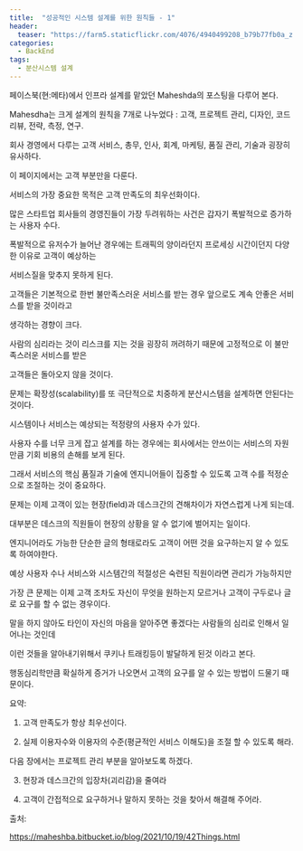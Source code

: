 ```yaml
---
title:  "성공적인 시스템 설계를 위한 원칙들 - 1"
header:
  teaser: "https://farm5.staticflickr.com/4076/4940499208_b79b77fb0a_z.jpg"
categories: 
  - BackEnd
tags:
  - 분산시스템 설계
---
```


  페이스북(현:메타)에서 인프라 설계를 맡았던 Maheshda의 포스팅을 다루어 본다.
  
  Mahesdha는 크게 설계의 원칙을 7개로 나누었다 : 고객, 프로젝트 관리, 디자인, 코드 리뷰, 전략, 측정, 연구.
  
  회사 경영에서 다루는 고객 서비스, 총무, 인사, 회계, 마케팅, 품질 관리, 기술과 굉장히 유사하다.
  
  이 페이지에서는 고객 부분만을 다룬다.
  
  서비스의 가장 중요한 목적은 고객 만족도의 최우선화이다.
  
  많은 스타트업 회사들의 경영진들이 가장 두려워하는 사건은 갑자기 폭발적으로 증가하는 사용자 수다.
  
  폭발적으로 유저수가 늘어난 경우에는 트래픽의 양이라던지 프로세싱 시간이던지 다양한 이유로 고객이 예상하는
  
  서비스질을 맞추지 못하게 된다.
  
  고객들은 기본적으로 한번 불만족스러운 서비스를 받는 경우 앞으로도 계속 안좋은 서비스를 받을 것이라고
  
  생각하는 경향이 크다.
  
  사람의 심리라는 것이 리스크를 지는 것을 굉장히 꺼려하기 때문에 고정적으로 이 불만족스러운 서비스를 받은
  
  고객들은 돌아오지 않을 것이다.
  
  문제는 확장성(scalability)를 또 극단적으로 치중하게 분산시스템을 설계하면 안된다는 것이다.
  
  시스템이나 서비스는 예상되는 적정량의 사용자 수가 있다.
  
  사용자 수를 너무 크게 잡고 설계를 하는 경우에는 회사에서는 안쓰이는 서비스의 자원만큼 기회 비용의 손해를 보게 된다.
  
  그래서 서비스의 핵심 품질과 기술에 엔지니어들이 집중할 수 있도록 고객 수를 적정순으로 조절하는 것이 중요하다.
  
  문제는 이제 고객이 있는 현장(field)과 데스크간의 견해차이가 자연스럽게 나게 되는데.
  
  대부분은 데스크의 직원들이 현장의 상황을 알 수 없기에 벌어지는 일이다.
  
  엔지니어라도 가능한 단순한 글의 형태로라도 고객이 어떤 것을 요구하는지 알 수 있도록 하여야한다.
  
  예상 사용자 수나 서비스와 시스템간의 적절성은 숙련된 직원이라면 관리가 가능하지만
  
  가장 큰 문제는 이제 고객 조차도 자신이 무엇을 원하는지 모르거나 고객이 구두로나 글로 요구를 할 수 없는 경우이다.
  
  말을 하지 않아도 타인이 자신의 마음을 알아주면 좋겠다는 사람들의 심리로 인해서 일어나는 것인데
  
  이런 것들을 알아내기위해서 쿠키나 트래킹등이 발달하게 된것 이라고 본다.
  
  행동심리학만큼 확실하게 증거가 나오면서 고객의 요구를 알 수 있는 방법이 드물기 때문이다.
  
  요약:
  
  1. 고객 만족도가 항상 최우선이다.
  
  2. 실제 이용자수와 이용자의 수준(평균적인 서비스 이해도)을 조절 할 수 있도록 해라.
  
  다음 장에서는 프로젝트 관리 부분을 알아보도록 하겠다.
  
  3. 현장과 데스크간의 입장차(괴리감)을 줄여라

  4. 고객이 간접적으로 요구하거나 말하지 못하는 것을 찾아서 해결해 주어라.
 
 
출처: 

https://maheshba.bitbucket.io/blog/2021/10/19/42Things.html